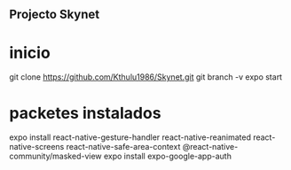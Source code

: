## Projecto Skynet

# inicio
git clone https://github.com/Kthulu1986/Skynet.git
git branch -v 
expo start 


# packetes instalados
expo install react-native-gesture-handler react-native-reanimated react-native-screens react-native-safe-area-context @react-native-community/masked-view
expo install expo-google-app-auth 